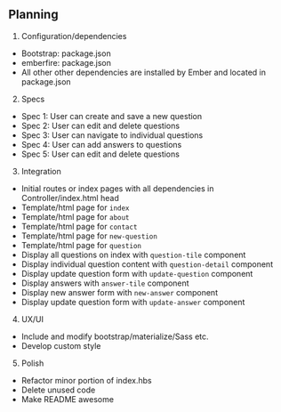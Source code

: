 ## Planning

1. Configuration/dependencies
  * Bootstrap: package.json
  * emberfire: package.json
  * All other other dependencies are installed by Ember and located in package.json

2. Specs
  * Spec 1: User can create and save a new question
  * Spec 2: User can edit and delete questions
  * Spec 3: User can navigate to individual questions
  * Spec 4: User can add answers to questions
  * Spec 5: User can edit and delete questions

3. Integration
  * Initial routes or index pages with all dependencies in Controller/index.html head
  * Template/html page for `index`
  * Template/html page for `about`
  * Template/html page for `contact`
  * Template/html page for `new-question`
  * Template/html page for `question`
  * Display all questions on index with `question-tile` component
  * Display individual question content with `question-detail` component
  * Display update question form with `update-question` component
  * Display answers with `answer-tile` component
  * Display new answer form with `new-answer` component
  * Display update question form with `update-answer` component

4. UX/UI
  * Include and modify bootstrap/materialize/Sass etc.
  * Develop custom style

5. Polish
  * Refactor minor portion of index.hbs
  * Delete unused code
  * Make README awesome

